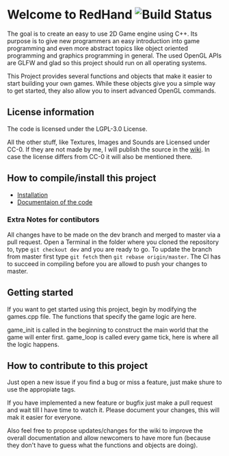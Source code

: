 
# Welcome to RedHand ![Build Status](https://github.com/noah1510/redhand/workflows/.github/workflows/ccpp.yml/badge.svg)

The goal is to create an easy to use 2D Game engine using C++.
Its purpose is to give new programmers an easy introduction into game programming and even more abstract topics like object oriented programming and graphics programming in general.
The used OpenGL APIs are GLFW and glad so this project should run on all operating systems.

This Project provides several functions and objects that make it easier to start building your own games.
While these objects give you a simple way to get started, they also allow you to insert advanced OpenGL commands.

## License information

The code is licensed under the LGPL-3.0 License.

All the other stuff, like Textures, Images and Sounds are Licensed under CC-0.
If they are not made by me, I will publish the source in the [wiki](https://github.com/noah1510/redhand/wiki/External-Sources).
In case the license differs from CC-0 it will also be mentioned there.

## How to compile/install this project

* [Installation](https://github.com/noah1510/redhand/wiki/Installation)
* [Documentaion of the code](https://noah1510.github.io/redhand/)

### Extra Notes for contibutors

All changes have to be made on the dev branch and merged to master via a pull request.
Open a Terminal in the folder where you cloned the repository to, type `git checkout dev` and you are ready to go.
To update the branch from master first type `git fetch` then `git rebase origin/master`.
The CI has to succeed in compiling before you are allowd to push your changes to master.

## Getting started

If you want to get started using this project, begin by modifying the games.cpp file.
The functions that specify the game logic are here.

game_init is called in the beginning to construct the main world that the game will enter first.
game_loop is called every game tick, here is where all the logic happens.

## How to contribute to this project

Just open a new issue if you find a bug or miss a feature, just make shure to use the appropiate tags.

If you have implemented a new feature or bugfix just make a pull request and wait till I have time to watch it.
Please document your changes, this will mak it easier for everyone.

Also feel free to propose updates/changes for the wiki to improve the overall documentation and allow newcomers to have more fun (because they don't have to guess what the functions and objects are doing).
